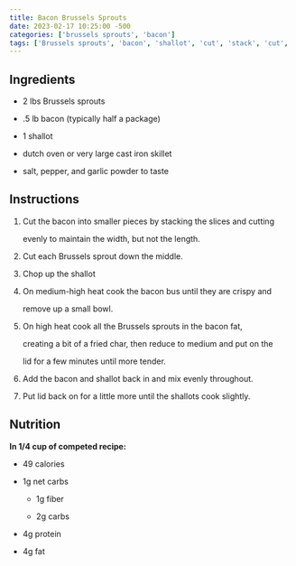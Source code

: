 ```yaml
---
title: Bacon Brussels Sprouts
date: 2023-02-17 10:25:00 -500
categories: ['brussels sprouts', 'bacon']
tags: ['Brussels sprouts', 'bacon', 'shallot', 'cut', 'stack', 'cut', 'chop', 'cook', 'remove', 'cook', 'reduce', 'put on', 'add', 'mix', 'cook', 'put on']
---
```


## Ingredients

-   2 lbs Brussels sprouts
-   .5 lb bacon (typically half a package)
-   1 shallot
-   dutch oven or very large cast iron skillet
-   salt, pepper, and garlic powder to taste

## Instructions

1.  Cut the bacon into smaller pieces by stacking the slices and cutting
    evenly to maintain the width, but not the length.
2.  Cut each Brussels sprout down the middle.
3.  Chop up the shallot
4.  On medium-high heat cook the bacon bus until they are crispy and
    remove up a small bowl.
5.  On high heat cook all the Brussels sprouts in the bacon fat,
    creating a bit of a fried char, then reduce to medium and put on the
    lid for a few minutes until more tender.
6.  Add the bacon and shallot back in and mix evenly throughout.
7.  Put lid back on for a little more until the shallots cook slightly.

## Nutrition

**In 1/4 cup of competed recipe:**

-   49 calories
-   1g net carbs
    -   1g fiber
    -   2g carbs
-   4g protein
-   4g fat
